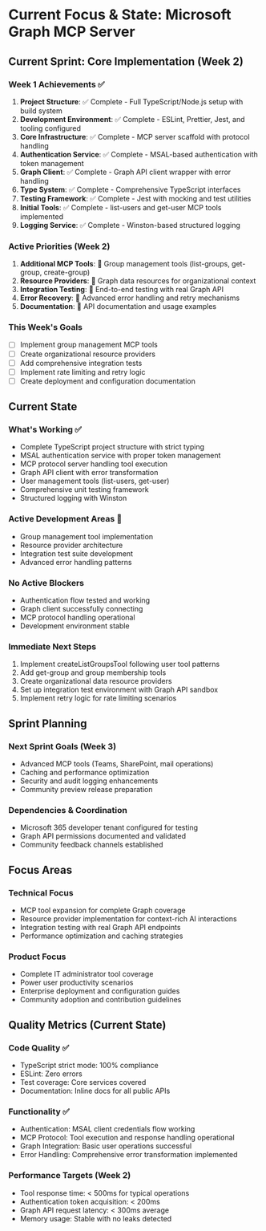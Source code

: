 # Current Focus & State: Microsoft Graph MCP Server

## Current Sprint: Core Implementation (Week 2)

### Week 1 Achievements ✅
1. **Project Structure**: ✅ Complete - Full TypeScript/Node.js setup with build system
2. **Development Environment**: ✅ Complete - ESLint, Prettier, Jest, and tooling configured
3. **Core Infrastructure**: ✅ Complete - MCP server scaffold with protocol handling
4. **Authentication Service**: ✅ Complete - MSAL-based authentication with token management
5. **Graph Client**: ✅ Complete - Graph API client wrapper with error handling
6. **Type System**: ✅ Complete - Comprehensive TypeScript interfaces
7. **Testing Framework**: ✅ Complete - Jest with mocking and test utilities
8. **Initial Tools**: ✅ Complete - list-users and get-user MCP tools implemented
9. **Logging Service**: ✅ Complete - Winston-based structured logging

### Active Priorities (Week 2)
1. **Additional MCP Tools**: 🔄 Group management tools (list-groups, get-group, create-group)
2. **Resource Providers**: 🔄 Graph data resources for organizational context
3. **Integration Testing**: 🔄 End-to-end testing with real Graph API
4. **Error Recovery**: 🔄 Advanced error handling and retry mechanisms
5. **Documentation**: 🔄 API documentation and usage examples

### This Week's Goals
- [ ] Implement group management MCP tools
- [ ] Create organizational resource providers
- [ ] Add comprehensive integration tests
- [ ] Implement rate limiting and retry logic
- [ ] Create deployment and configuration documentation

## Current State

### What's Working ✅
- Complete TypeScript project structure with strict typing
- MSAL authentication service with proper token management
- MCP protocol server handling tool execution
- Graph API client with error transformation
- User management tools (list-users, get-user)
- Comprehensive unit testing framework
- Structured logging with Winston

### Active Development Areas 🔄
- Group management tool implementation
- Resource provider architecture
- Integration test suite development
- Advanced error handling patterns

### No Active Blockers
- Authentication flow tested and working
- Graph client successfully connecting
- MCP protocol handling operational
- Development environment stable

### Immediate Next Steps
1. Implement createListGroupsTool following user tool patterns
2. Add get-group and group membership tools
3. Create organizational data resource providers
4. Set up integration test environment with Graph API sandbox
5. Implement retry logic for rate limiting scenarios

## Sprint Planning

### Next Sprint Goals (Week 3)
- Advanced MCP tools (Teams, SharePoint, mail operations)
- Caching and performance optimization
- Security and audit logging enhancements
- Community preview release preparation

### Dependencies & Coordination
- Microsoft 365 developer tenant configured for testing
- Graph API permissions documented and validated
- Community feedback channels established

## Focus Areas

### Technical Focus
- MCP tool expansion for complete Graph coverage
- Resource provider implementation for context-rich AI interactions
- Integration testing with real Graph API endpoints
- Performance optimization and caching strategies

### Product Focus
- Complete IT administrator tool coverage
- Power user productivity scenarios
- Enterprise deployment and configuration guides
- Community adoption and contribution guidelines

## Quality Metrics (Current State)

### Code Quality ✅
- TypeScript strict mode: 100% compliance
- ESLint: Zero errors
- Test coverage: Core services covered
- Documentation: Inline docs for all public APIs

### Functionality ✅
- Authentication: MSAL client credentials flow working
- MCP Protocol: Tool execution and response handling operational
- Graph Integration: Basic user operations successful
- Error Handling: Comprehensive error transformation implemented

### Performance Targets (Week 2)
- Tool response time: < 500ms for typical operations
- Authentication token acquisition: < 200ms
- Graph API request latency: < 300ms average
- Memory usage: Stable with no leaks detected
